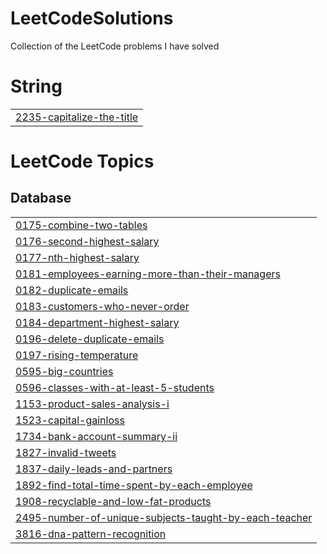 # LeetCodeSolutions
Collection of the LeetCode problems I have solved


# String
|  |
| ------- |
| [2235-capitalize-the-title](https://github.com/TsalemisIasonas/LeetCodeSolutions/tree/master/2235-capitalize-the-title) |
<!---LeetCode Topics Start-->
# LeetCode Topics
## Database
|  |
| ------- |
| [0175-combine-two-tables](https://github.com/TsalemisIasonas/LeetCodeSolutions/tree/master/0175-combine-two-tables) |
| [0176-second-highest-salary](https://github.com/TsalemisIasonas/LeetCodeSolutions/tree/master/0176-second-highest-salary) |
| [0177-nth-highest-salary](https://github.com/TsalemisIasonas/LeetCodeSolutions/tree/master/0177-nth-highest-salary) |
| [0181-employees-earning-more-than-their-managers](https://github.com/TsalemisIasonas/LeetCodeSolutions/tree/master/0181-employees-earning-more-than-their-managers) |
| [0182-duplicate-emails](https://github.com/TsalemisIasonas/LeetCodeSolutions/tree/master/0182-duplicate-emails) |
| [0183-customers-who-never-order](https://github.com/TsalemisIasonas/LeetCodeSolutions/tree/master/0183-customers-who-never-order) |
| [0184-department-highest-salary](https://github.com/TsalemisIasonas/LeetCodeSolutions/tree/master/0184-department-highest-salary) |
| [0196-delete-duplicate-emails](https://github.com/TsalemisIasonas/LeetCodeSolutions/tree/master/0196-delete-duplicate-emails) |
| [0197-rising-temperature](https://github.com/TsalemisIasonas/LeetCodeSolutions/tree/master/0197-rising-temperature) |
| [0595-big-countries](https://github.com/TsalemisIasonas/LeetCodeSolutions/tree/master/0595-big-countries) |
| [0596-classes-with-at-least-5-students](https://github.com/TsalemisIasonas/LeetCodeSolutions/tree/master/0596-classes-with-at-least-5-students) |
| [1153-product-sales-analysis-i](https://github.com/TsalemisIasonas/LeetCodeSolutions/tree/master/1153-product-sales-analysis-i) |
| [1523-capital-gainloss](https://github.com/TsalemisIasonas/LeetCodeSolutions/tree/master/1523-capital-gainloss) |
| [1734-bank-account-summary-ii](https://github.com/TsalemisIasonas/LeetCodeSolutions/tree/master/1734-bank-account-summary-ii) |
| [1827-invalid-tweets](https://github.com/TsalemisIasonas/LeetCodeSolutions/tree/master/1827-invalid-tweets) |
| [1837-daily-leads-and-partners](https://github.com/TsalemisIasonas/LeetCodeSolutions/tree/master/1837-daily-leads-and-partners) |
| [1892-find-total-time-spent-by-each-employee](https://github.com/TsalemisIasonas/LeetCodeSolutions/tree/master/1892-find-total-time-spent-by-each-employee) |
| [1908-recyclable-and-low-fat-products](https://github.com/TsalemisIasonas/LeetCodeSolutions/tree/master/1908-recyclable-and-low-fat-products) |
| [2495-number-of-unique-subjects-taught-by-each-teacher](https://github.com/TsalemisIasonas/LeetCodeSolutions/tree/master/2495-number-of-unique-subjects-taught-by-each-teacher) |
| [3816-dna-pattern-recognition](https://github.com/TsalemisIasonas/LeetCodeSolutions/tree/master/3816-dna-pattern-recognition) |
<!---LeetCode Topics End-->